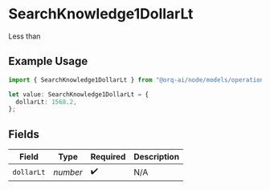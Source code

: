 # SearchKnowledge1DollarLt

Less than

## Example Usage

```typescript
import { SearchKnowledge1DollarLt } from "@orq-ai/node/models/operations";

let value: SearchKnowledge1DollarLt = {
  dollarLt: 1568.2,
};
```

## Fields

| Field              | Type               | Required           | Description        |
| ------------------ | ------------------ | ------------------ | ------------------ |
| `dollarLt`         | *number*           | :heavy_check_mark: | N/A                |